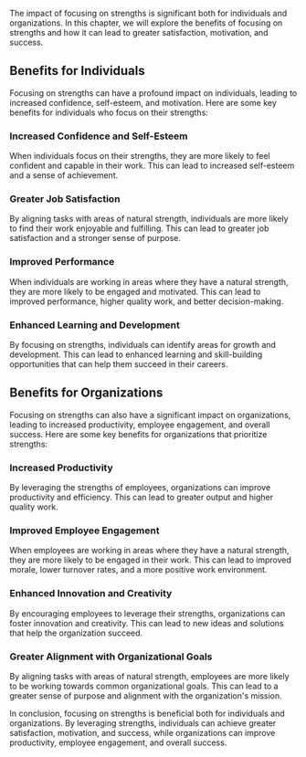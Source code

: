 
The impact of focusing on strengths is significant both for individuals and organizations. In this chapter, we will explore the benefits of focusing on strengths and how it can lead to greater satisfaction, motivation, and success.

Benefits for Individuals
------------------------

Focusing on strengths can have a profound impact on individuals, leading to increased confidence, self-esteem, and motivation. Here are some key benefits for individuals who focus on their strengths:

### Increased Confidence and Self-Esteem

When individuals focus on their strengths, they are more likely to feel confident and capable in their work. This can lead to increased self-esteem and a sense of achievement.

### Greater Job Satisfaction

By aligning tasks with areas of natural strength, individuals are more likely to find their work enjoyable and fulfilling. This can lead to greater job satisfaction and a stronger sense of purpose.

### Improved Performance

When individuals are working in areas where they have a natural strength, they are more likely to be engaged and motivated. This can lead to improved performance, higher quality work, and better decision-making.

### Enhanced Learning and Development

By focusing on strengths, individuals can identify areas for growth and development. This can lead to enhanced learning and skill-building opportunities that can help them succeed in their careers.

Benefits for Organizations
--------------------------

Focusing on strengths can also have a significant impact on organizations, leading to increased productivity, employee engagement, and overall success. Here are some key benefits for organizations that prioritize strengths:

### Increased Productivity

By leveraging the strengths of employees, organizations can improve productivity and efficiency. This can lead to greater output and higher quality work.

### Improved Employee Engagement

When employees are working in areas where they have a natural strength, they are more likely to be engaged in their work. This can lead to improved morale, lower turnover rates, and a more positive work environment.

### Enhanced Innovation and Creativity

By encouraging employees to leverage their strengths, organizations can foster innovation and creativity. This can lead to new ideas and solutions that help the organization succeed.

### Greater Alignment with Organizational Goals

By aligning tasks with areas of natural strength, employees are more likely to be working towards common organizational goals. This can lead to a greater sense of purpose and alignment with the organization's mission.

In conclusion, focusing on strengths is beneficial both for individuals and organizations. By leveraging strengths, individuals can achieve greater satisfaction, motivation, and success, while organizations can improve productivity, employee engagement, and overall success.
